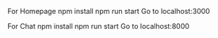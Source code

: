 For Homepage
npm install
npm run start
Go to localhost:3000


For Chat
npm install
npm run start
Go to localhost:8000
